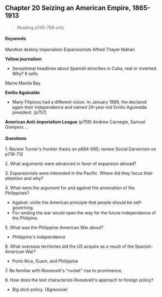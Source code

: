 ## Chapter 20 Seizing an American Empire, 1865-1913

>Reading
p745-769 only

#### Keywords
Manifest destiny
Imperialism
Expansionists
Alfred Thayer Mahan

**Yellow journalism**
+ Sensational headlines about Spanish atrocities in Cuba, real or invented. Why? It sells

Maine
Manila Bay

**Emilio Aguinaldo**
+ Many Filipinos had a different vision. In January 1899, the declared again their independence and named 29-year-old Emilio Aguinalda president. (p757)

**American Anti-imperialism League** (p759)
Andrew Carnegie, Samuel Gompers ...

#### Questions
1\. Review Turner's frontier thesis on p694-695; review Social Darwinism on p719-712

2\. What arguments were advanced in favor of expansion abroad?

3\. Expansionists were interested in the Pacific. Where did they focus their attention and why?

4\. What were the argument for and against the annexation of the Philippines?
+ Against: violte the American principle that people should be self-governing.
+ For: ending the war would open the way for the future independence of the Philipine.

5\. What was the Philippine-American War about?
+ Philippine's independence

6\. What overseas territories did the US acquire as a result of the Spanish-American War?
+ Purto Rice, Guam, and Philippine

7\. Be familiar with Roosevelt's "rocket" rise to prominence.

8\. How does the text characterize Roosevelt's approach to foreign policy?
+ Big stick policy. (Agressive)
